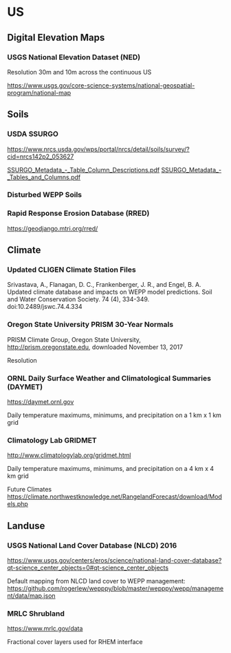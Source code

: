 # US

## Digital Elevation Maps

### USGS National Elevation Dataset (NED)

Resolution 30m and 10m across the continuous US

https://www.usgs.gov/core-science-systems/national-geospatial-program/national-map

## Soils

### USDA SSURGO

https://www.nrcs.usda.gov/wps/portal/nrcs/detail/soils/survey/?cid=nrcs142p2_053627

[SSURGO_Metadata_-_Table_Column_Descriptions.pdf](https://github.com/rogerlew/wepppy/files/3741446/SSURGO_Metadata_-_Table_Column_Descriptions.pdf)
[SSURGO_Metadata_-_Tables_and_Columns.pdf](https://github.com/rogerlew/wepppy/files/3741447/SSURGO_Metadata_-_Tables_and_Columns.pdf)

### Disturbed WEPP Soils

### Rapid Response Erosion Database (RRED)

https://geodjango.mtri.org/rred/

## Climate

### Updated CLIGEN Climate Station Files

Srivastava, A., Flanagan, D. C., Frankenberger, J. R., and Engel, B. A. Updated climate database and impacts on WEPP model predictions. Soil and Water Conservation Society. 74 (4), 334-349. doi:10.2489/jswc.74.4.334

### Oregon State University PRISM 30-Year Normals

PRISM Climate Group, Oregon State University, http://prism.oregonstate.edu, downloaded November 13, 2017

Resolution

### ORNL Daily Surface Weather and Climatological Summaries (DAYMET)

https://daymet.ornl.gov

Daily temperature maximums, minimums, and precipitation on a 1 km x 1 km grid

### Climatology Lab GRIDMET

http://www.climatologylab.org/gridmet.html

Daily temperature maximums, minimums, and precipitation on a 4 km x 4 km grid

Future Climates
https://climate.northwestknowledge.net/RangelandForecast/download/Models.php

## Landuse

### USGS National Land Cover Database (NLCD) 2016

https://www.usgs.gov/centers/eros/science/national-land-cover-database?qt-science_center_objects=0#qt-science_center_objects

Default mapping from NLCD land cover to WEPP management:
https://github.com/rogerlew/wepppy/blob/master/wepppy/wepp/management/data/map.json

### MRLC Shrubland

https://www.mrlc.gov/data

Fractional cover layers used for RHEM interface
